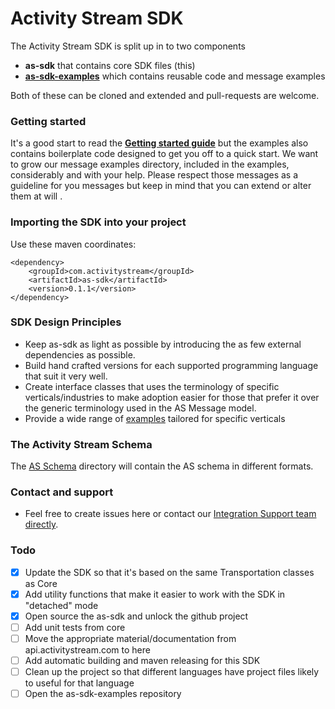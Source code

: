 # Activity Stream SDK 

The Activity Stream SDK is split up in to two components

* **as-sdk** that contains core SDK files (this)
* **[as-sdk-examples](https://github.com/activitystream/as-sdk-examples)** which contains reusable code and message examples

Both of these can be cloned and extended and pull-requests are welcome.

### Getting started
It's a good start to read the **[Getting started guide](/docs)** but the examples also contains boilerplate code designed to get you off to a
quick start.
We want to grow our message examples directory, included in the examples, considerably and with your help. Please respect those messages as a guideline
for you messages but keep in mind that you can extend or alter them at will .

### Importing the SDK into your project

Use these maven coordinates:

    <dependency>
        <groupId>com.activitystream</groupId>
        <artifactId>as-sdk</artifactId>
        <version>0.1.1</version>
    </dependency>

### SDK Design Principles
* Keep as-sdk as light as possible by introducing the as few external dependencies as possible.
* Build hand crafted versions for each supported programming language that suit it very well.
* Create interface classes that uses the terminology of specific verticals/industries to make adoption easier for those that prefer it over the generic 
terminology used in the AS Message model.
* Provide a wide range of [examples](https://github.com/activitystream/as-sdk-examples) tailored for specific verticals  

### The Activity Stream Schema
The [AS Schema](/schema) directory will contain the AS schema in different formats.

### Contact and support
* Feel free to create issues here or contact our [Integration Support team directly](mailto:integration-support@activitystream.com).

### Todo
 - [X] Update the SDK so that it's based on the same Transportation classes as Core
 - [X] Add utility functions that make it easier to work with the SDK in "detached" mode
 - [X] Open source the as-sdk and unlock the github project
 - [ ] Add unit tests from core 
 - [ ] Move the appropriate material/documentation from api.activitystream.com to here
 - [ ] Add automatic building and maven releasing for this SDK
 - [ ] Clean up the project so that different languages have project files likely to useful for that language
 - [ ] Open the as-sdk-examples repository
